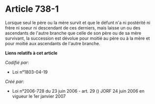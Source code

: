 # Article 738-1

Lorsque seul le père ou la mère survit et que le défunt n'a ni postérité ni frère ni soeur ni descendant de ces derniers,
mais laisse un ou des ascendants de l'autre branche que celle de son père ou de sa mère survivant, la succession est dévolue
pour moitié au père ou à la mère et pour moitié aux ascendants de l'autre branche.

**Liens relatifs à cet article**

_Codifié par_:

  - Loi n°1803-04-19

_Créé par_:

  - Loi n°2006-728 du 23 juin 2006 - art. 29 () JORF 24 juin 2006 en vigueur le 1er janvier 2007

